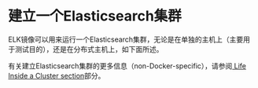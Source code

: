 # 建立一个Elasticsearch集群

ELK镜像可以用来运行一个Elasticsearch集群，无论是在单独的主机上（主要用于测试目的），还是在分布式主机上，如下面所述。

有关建立Elasticsearch集群的更多信息（non-Docker-specific），请参阅[ Life Inside a Cluster section](https://www.elastic.co/guide/en/elasticsearch/guide/current/distributed-cluster.html)部分。